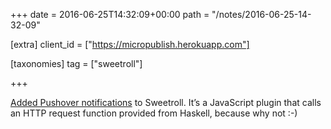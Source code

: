 +++
date = 2016-06-25T14:32:09+00:00
path = "/notes/2016-06-25-14-32-09"

[extra]
client_id = ["https://micropublish.herokuapp.com"]

[taxonomies]
tag = ["sweetroll"]

+++

<p><a href="https://github.com/myfreeweb/sweetroll/commit/701908e3325f794f1fba6fcb5cf165f84cbaf76b">Added Pushover notifications</a> to Sweetroll. It’s a JavaScript plugin that calls an HTTP request function provided from Haskell, because why not :-)</p>